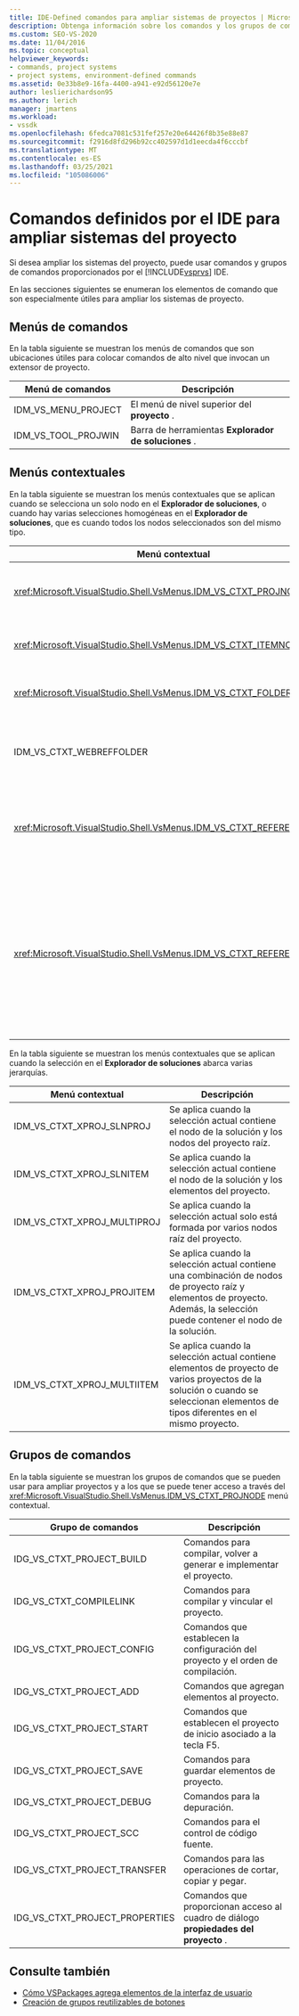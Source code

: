 ```yaml
---
title: IDE-Defined comandos para ampliar sistemas de proyectos | Microsoft Docs
description: Obtenga información sobre los comandos y los grupos de comandos definidos en el entorno de desarrollo integrado (IDE) de Visual Studio que se usan para extender los sistemas de proyecto.
ms.custom: SEO-VS-2020
ms.date: 11/04/2016
ms.topic: conceptual
helpviewer_keywords:
- commands, project systems
- project systems, environment-defined commands
ms.assetid: 0e33b8e9-16fa-4400-a941-e92d56120e7e
author: leslierichardson95
ms.author: lerich
manager: jmartens
ms.workload:
- vssdk
ms.openlocfilehash: 6fedca7081c531fef257e20e64426f8b35e88e87
ms.sourcegitcommit: f2916d8fd296b92cc402597d1d1eecda4f6cccbf
ms.translationtype: MT
ms.contentlocale: es-ES
ms.lasthandoff: 03/25/2021
ms.locfileid: "105086006"
---
```

# <a name="ide-defined-commands-for-extending-project-systems"></a>Comandos definidos por el IDE para ampliar sistemas del proyecto
Si desea ampliar los sistemas del proyecto, puede usar comandos y grupos de comandos proporcionados por el [!INCLUDE[vsprvs](../../code-quality/includes/vsprvs_md.md)] IDE.

 En las secciones siguientes se enumeran los elementos de comando que son especialmente útiles para ampliar los sistemas de proyecto.

## <a name="command-menus"></a>Menús de comandos
 En la tabla siguiente se muestran los menús de comandos que son ubicaciones útiles para colocar comandos de alto nivel que invocan un extensor de proyecto.

|Menú de comandos|Descripción|
|------------------|-----------------|
|IDM_VS_MENU_PROJECT|El menú de nivel superior del **proyecto** .|
|IDM_VS_TOOL_PROJWIN|Barra de herramientas **Explorador de soluciones** .|

## <a name="shortcut-menus"></a>Menús contextuales
 En la tabla siguiente se muestran los menús contextuales que se aplican cuando se selecciona un solo nodo en el **Explorador de soluciones**, o cuando hay varias selecciones homogéneas en el **Explorador de soluciones**, que es cuando todos los nodos seleccionados son del mismo tipo.

|Menú contextual|Descripción|
|-------------------|-----------------|
|<xref:Microsoft.VisualStudio.Shell.VsMenus.IDM_VS_CTXT_PROJNODE>|Se aplica cuando se selecciona el nodo del proyecto.|
|<xref:Microsoft.VisualStudio.Shell.VsMenus.IDM_VS_CTXT_ITEMNODE>|Se aplica cuando se selecciona un archivo.|
|<xref:Microsoft.VisualStudio.Shell.VsMenus.IDM_VS_CTXT_FOLDERNODE>|Se aplica cuando se selecciona una carpeta.|
|IDM_VS_CTXT_WEBREFFOLDER|Se aplica cuando se selecciona la carpeta de referencia Web.|
|<xref:Microsoft.VisualStudio.Shell.VsMenus.IDM_VS_CTXT_REFERENCEROOT>|Se aplica cuando se selecciona el nodo raíz de referencias denominado "referencias".|
|<xref:Microsoft.VisualStudio.Shell.VsMenus.IDM_VS_CTXT_REFERENCE>|Se aplica cuando se seleccionan nodos de referencia; Esto incluye solo las referencias de ensamblado, COM y proyecto. No incluye referencias Web.|

 En la tabla siguiente se muestran los menús contextuales que se aplican cuando la selección en el **Explorador de soluciones** abarca varias jerarquías.

|Menú contextual|Descripción|
|-------------------|-----------------|
|IDM_VS_CTXT_XPROJ_SLNPROJ|Se aplica cuando la selección actual contiene el nodo de la solución y los nodos del proyecto raíz.|
|IDM_VS_CTXT_XPROJ_SLNITEM|Se aplica cuando la selección actual contiene el nodo de la solución y los elementos del proyecto.|
|IDM_VS_CTXT_XPROJ_MULTIPROJ|Se aplica cuando la selección actual solo está formada por varios nodos raíz del proyecto.|
|IDM_VS_CTXT_XPROJ_PROJITEM|Se aplica cuando la selección actual contiene una combinación de nodos de proyecto raíz y elementos de proyecto. Además, la selección puede contener el nodo de la solución.|
|IDM_VS_CTXT_XPROJ_MULTIITEM|Se aplica cuando la selección actual contiene elementos de proyecto de varios proyectos de la solución o cuando se seleccionan elementos de tipos diferentes en el mismo proyecto.|

## <a name="command-groups"></a>Grupos de comandos
 En la tabla siguiente se muestran los grupos de comandos que se pueden usar para ampliar proyectos y a los que se puede tener acceso a través del <xref:Microsoft.VisualStudio.Shell.VsMenus.IDM_VS_CTXT_PROJNODE> menú contextual.

|Grupo de comandos|Descripción|
|-------------------|-----------------|
|IDG_VS_CTXT_PROJECT_BUILD|Comandos para compilar, volver a generar e implementar el proyecto.|
|IDG_VS_CTXT_COMPILELINK|Comandos para compilar y vincular el proyecto.|
|IDG_VS_CTXT_PROJECT_CONFIG|Comandos que establecen la configuración del proyecto y el orden de compilación.|
|IDG_VS_CTXT_PROJECT_ADD|Comandos que agregan elementos al proyecto.|
|IDG_VS_CTXT_PROJECT_START|Comandos que establecen el proyecto de inicio asociado a la tecla F5.|
|IDG_VS_CTXT_PROJECT_SAVE|Comandos para guardar elementos de proyecto.|
|IDG_VS_CTXT_PROJECT_DEBUG|Comandos para la depuración.|
|IDG_VS_CTXT_PROJECT_SCC|Comandos para el control de código fuente.|
|IDG_VS_CTXT_PROJECT_TRANSFER|Comandos para las operaciones de cortar, copiar y pegar.|
|IDG_VS_CTXT_PROJECT_PROPERTIES|Comandos que proporcionan acceso al cuadro de diálogo **propiedades del proyecto** .|

## <a name="see-also"></a>Consulte también

- [Cómo VSPackages agrega elementos de la interfaz de usuario](../../extensibility/internals/how-vspackages-add-user-interface-elements.md)
- [Creación de grupos reutilizables de botones](../../extensibility/creating-reusable-groups-of-buttons.md)
